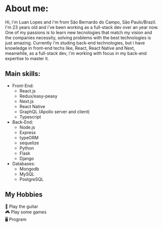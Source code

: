 # About me:
Hi, i'm Luan Lopes and i'm from São Bernardo do Campo, São Paulo/Brazil. I'm 23 years old and i've been working as a full-stack dev over an year now.  
One of my passions is to learn new tecnologies that match my vision and the companies necessity, solving problems with the best technologies is just amazing. Currently i'm studing back-end technologies, but i have knowledge in front-end techs like, React, React Native and Next, meanwhile, as a full-stack dev, i'm working with focus in my back-end expertise to master it.
## Main skills:
* Front-End:
  * React.js
   * Redux/easy-peasy
   * Next.js
   * React Native
  * GraphQL (Apollo server and client)
  * Typescript
* Back-End:
  * Node.js
   * Express
   * typeORM
   * sequelize
  * Python
   * Flask
   * Django
* Databases:
  * Mongodb
  * MySQL
  * PostgreSQL
## My Hobbies
🎸 Play the guitar  
🎮 Play some games  
🖥️ Program
